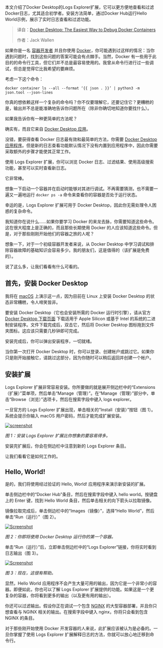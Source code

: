 <!--
title: Docker Desktop：调试Docker容器的终极利器
cover: https://cdn.thenewstack.io/media/2025/07/8574ad19-dd-hiroko.jpg
summary: 本文介绍了Docker Desktop的Logs Explorer扩展，它可以更方便地查看和过滤Docker日志，尤其适合初学者。安装方法简单，通过Docker Hub运行Hello World示例，展示了实时日志查看和过滤功能。
-->

本文介绍了Docker Desktop的Logs Explorer扩展，它可以更方便地查看和过滤Docker日志，尤其适合初学者。安装方法简单，通过Docker Hub运行Hello World示例，展示了实时日志查看和过滤功能。

> 译自：[Docker Desktop: The Easiest Way to Debug Docker Containers](https://thenewstack.io/docker-desktop-the-easiest-way-to-debug-docker-containers/)
> 
> 作者：Jack Wallen

如果你是一名 [容器开发者](https://thenewstack.io/containers/) 并且你使用 [Docker](https://www.docker.com/?utm_content=inline+mention)，你可能遇到过这样的情况：当你遇到问题时，找到这些问题的答案可能会有点棘手。当然，Docker 有一些用于此目的的命令行工具，但它们并不总是最容易使用的。我曾从命令行进行过一些调试，但总是觉得它比我希望的要麻烦。

考虑一下这个命令：

```
docker container ls --all --format ‘{{ json . }}’ | python3 -m json.tool --json-lines
```

你真的想依赖这样一个复杂的命令吗？你不仅要理解它，还要记住它？更糟糕的是，输出并不总是能准确地告诉你问题所在（除非你确切地知道你要找什么）。

如果我告诉你有一种更简单的方法呢？

确实有，而且它来自 [Docker Desktop 应用](https://thenewstack.io/create-a-development-environment-in-docker-desktop/)。

没错，要获得查看 Docker 日志最有效和最简单的方法，你需要 [Docker Desktop 应用程序](https://docs.docker.com/desktop/)。但是新的日志查看功能默认情况下没有内置到应用程序中，因此你需要采取额外的步骤才能使其正常工作。

使用 Logs Explorer 扩展，你可以浏览 Docker 日志、过滤结果、使用高级搜索功能，甚至可以实时查看新日志。

它非常棒。

想象一下启动一个容器并在启动时能够对其进行调试。不再需要猜测，也不需要一遍又一遍地运行 `docker ps -a` 命令来查看你的容器是否处于运行状态。

幸运的是，Logs Explorer 扩展可用于 Docker Desktop，因此你无需处理令人困惑的复杂命令。

我知道你在说什么……如果你要学习 Docker 的来龙去脉，你需要知道这些命令。这在很大程度上是正确的，而且那些长期使用 Docker 的人应该知道这些命令。但是，对于那些刚刚开始他们的容器之旅的人呢？

想象一下，对于一个初级容器开发者来说，从 Docker Desktop 中学习调试和排除容器故障的基础知识会容易多少。我的朋友们，这是值得的（该扩展是免费的）。

说了这么多，让我们看看有什么可看的。

## 首先，安装 Docker Desktop

我将在 [macOS](https://thenewstack.io/how-to-set-up-macos-as-a-development-machine/) 上演示这一点，因为目前在 Linux 上安装 Docker Desktop 的状态非常糟糕，令人啼笑皆非。

要安装 Docker Desktop（它也会安装所需的 Docker 运行时引擎），请从官方 [Docker Desktop 下载页面](https://docs.docker.com/desktop/setup/install/mac-install/) 下载适用于 Apple Silicon 或基于 Intel 的系统的二进制安装程序。文件下载完成后，双击它，然后将 Docker Desktop 图标拖到文件夹图标。这应该只需要几秒钟即可完成。

安装完成后，你可以弹出安装程序，一切就绪。

当你第一次打开 Docker Desktop 时，你可以登录、创建帐户或跳过它。如果你只是刚开始接触它，请跳过这部分，因为你随时可以稍后返回并创建一个帐户。

## 安装扩展

Logs Explorer 扩展非常容易安装。你所要做的就是展开侧边栏中的“Extensions（扩展）”菜单项，然后单击“Manage（管理）”。在“Manage（管理）”部分中，单击“Browse（浏览）”选项卡，然后在搜索字段中键入 logs explorer。

一旦官方的 Logs Explorer 扩展出现，单击相关的“Install（安装）”按钮（图 1）。系统会提示你输入 macOS 用户密码，然后才能完成扩展安装。

[![screenshot](https://cdn.thenewstack.io/media/2025/07/1344d1e4-le1.jpg)](https://cdn.thenewstack.io/media/2025/07/1344d1e4-le1.jpg) 

*图 1：安装 Logs Explorer 扩展比你想象的要容易得多。*

安装完扩展后，你会在侧边栏中注意到新的 Logs Explorer 条目。

让我们看看它是如何工作的。

## Hello, World!

是的，我们将使用经过验证的 Hello, World! 应用程序来演示新安装的扩展。

单击侧边栏中的“Docker Hub”条目，然后在搜索字段中键入 hello world。按键盘上的 Enter 键，找到 Hello World 条目，然后单击相关的向下箭头以拉取镜像。

镜像拉取完成后，单击侧边栏中的“Images（镜像）”，选择“Hello World”，然后单击“Run（运行）”（图 2）。

[![Screenshot](https://cdn.thenewstack.io/media/2025/07/ce728a99-le2.jpg)](https://cdn.thenewstack.io/media/2025/07/ce728a99-le2.jpg) 

*图 2：你即将使用 Docker Desktop 运行你的第一个容器。*

单击“Run（运行）”后，立即单击侧边栏中的“Logs Explorer”链接，你将实时看到日志输出（图 3）。

[![Screenshot](https://cdn.thenewstack.io/media/2025/07/59d29da3-le3.jpg)](https://cdn.thenewstack.io/media/2025/07/59d29da3-le3.jpg) 

*图 3：现在，这很有帮助。*

显然，Hello World 应用程序不会产生大量可用的输出，因为它是一个非常小的容器。即便如此，你也可以了解 Logs Explorer 扩展提供的功能。如果这是一个更复杂的容器，你将看到更多的输出（以及更有用的输出）。

你还可以过滤输出。假设你正在调试一个包含 [NGINX](https://thenewstack.io/nginx-one-console-not-for-experts-only/) 的大型容器部署，并且你只想查看与 NGINX 相关的输出。在搜索字段中键入 nginx，你将只会看到包含 NGINX 的条目。

对于那些刚开始使用 Docker 开发容器的人来说，此扩展应该被认为是必备的。一旦你掌握了使用 Logs Explorer 扩展解释日志的方法，你就可以放心地迁移到命令行。